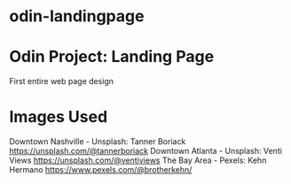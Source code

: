 # odin-landingpage

# Odin Project: Landing Page
First entire web page design


# Images Used
Downtown Nashville
    - Unsplash: Tanner Boriack https://unsplash.com/@tannerboriack
Downtown Atlanta
    - Unsplash: Venti Views https://unsplash.com/@ventiviews
The Bay Area
    - Pexels: Kehn Hermano https://www.pexels.com/@brotherkehn/